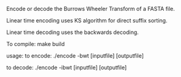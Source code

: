 Encode or decode the Burrows Wheeler Transform of a FASTA file.

Linear time encoding uses KS algorithm for direct suffix sorting.

Linear time decoding uses the backwards decoding.

To compile:
make build

usage:
to encode:
./encode -bwt [inputfile] [outputfile]

to decode:
./encode -ibwt [inputfile] [outputfile]
